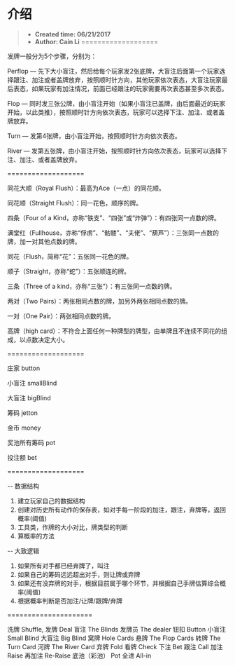 介绍
===================
> - **Created time: 06/21/2017**
> - **Author: Cain Li**
===================

发牌一般分为5个步骤，分别为：

Perflop — 先下大小盲注，然后给每个玩家发2张底牌，大盲注后面第一个玩家选择跟注、加注或者盖牌放弃，按照顺时针方向，其他玩家依次表态，大盲注玩家最后表态，如果玩家有加注情况，前面已经跟注的玩家需要再次表态甚至多次表态。

Flop — 同时发三张公牌，由小盲注开始（如果小盲注已盖牌，由后面最近的玩家开始，以此类推），按照顺时针方向依次表态，玩家可以选择下注、加注、或者盖牌放弃。

Turn — 发第4张牌，由小盲注开始，按照顺时针方向依次表态。

River — 发第五张牌，由小盲注开始，按照顺时针方向依次表态，玩家可以选择下注、加注、或者盖牌放弃。

===================

同花大顺（Royal Flush）：最高为Ace（一点）的同花顺。

同花顺（Straight Flush）：同一花色，顺序的牌。

四条（Four of a Kind，亦称“铁支”、“四张”或“炸弹”）：有四张同一点数的牌。

满堂红（Fullhouse，亦称“俘虏”、“骷髅”、“夫佬”、“葫芦”）：三张同一点数的牌，加一对其他点数的牌。

同花（Flush，简称“花”：五张同一花色的牌。

顺子（Straight，亦称“蛇”）：五张顺连的牌。

三条（Three of a kind，亦称“三张”）：有三张同一点数的牌。

两对（Two Pairs）：两张相同点数的牌，加另外两张相同点数的牌。

一对（One Pair）：两张相同点数的牌。

高牌（high card）：不符合上面任何一种牌型的牌型，由单牌且不连续不同花的组成，以点数决定大小。

===================

庄家           button

小盲注         smallBlind

大盲注         bigBlind

筹码           jetton

金币           money

奖池所有筹码    pot

投注额         bet

===================

-- 数据结构
1. 建立玩家自己的数据结构
2. 创建对历史所有动作的保存表，如对手每一阶段的加注，跟注，弃牌等，返回概率(阈值)
3. 工具类，作牌的大小对比，牌类型的判断
4. 算概率的方法

-- 大致逻辑
1. 如果所有对手都已经弃牌了，叫注
2. 如果自己的筹码远远超出对手，则让牌或弃牌
3. 如果还有没弃牌的对手，根据目前属于哪个环节，并根据自己手牌估算综合概率(阈值)
4. 根据概率判断是否加注/让牌/跟牌/弃牌

=====================

洗牌 Shuffle,
发牌 Deal
盲注 The Blinds
发牌员 The dealer
钮扣 Button
小盲注 Small Blind
大盲注 Big Blind
窝牌 Hole Cards
悬牌 The Flop Cards
转牌 The Turn Card
河牌 The River Card
弃牌 Fold
看牌 Check
下注 Bet
跟注 Call
加注 Raise
再加注 Re-Raise
底池（彩池） Pot
全进 All-in